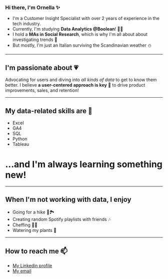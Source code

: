 ### Hi there, I'm Ornella ✨

- I'm a Customer Insight Specialist with over 2 years of experience in the tech industry.
- Currently, I'm studying **Data Analytics @Boolean**! 👨‍💻 
- I hold a **MAs in Social Research**, which is why I'm all about about investigating trends 🔎
- But mostly, I'm just an Italian surviving the Scandinavian weather :snowman:
  
-------------

## I'm passionate about 💗
Advocating for users and diving into *all kinds of data* to get to know them better. 
I believe **a user-centered approach is key** :key: to drive product improvements, sales, and retention!

-------------

## My data-related skills are 🔭
- Excel
- GA4
- SQL
- Python
- Tableau
# ...and I'm always learning something new! 

-------------

## When I'm not working with data, I enjoy 
- Going for a hike 🥾🏞️
- Creating random Spotify playlists with friends :notes:
- Cheffing 👩‍🍳
- Watering my plants 🌱

-------------

## How to reach me 📫
- [My Linkedin profile](https://www.linkedin.com/in/ornellamariestella/) 
- [My email](mailto:ornellamariestella@gmail.com) 
